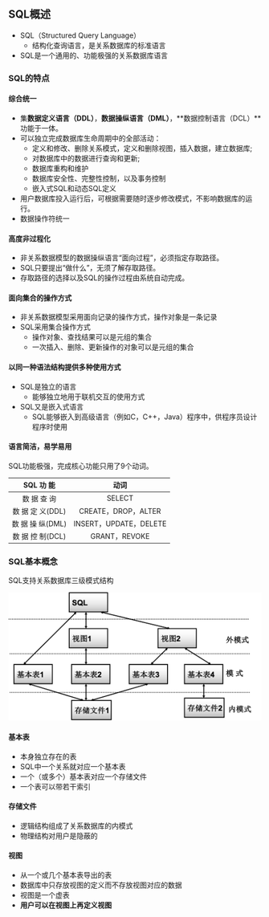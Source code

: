 ## SQL概述

+ SQL（Structured Query Language）
  + 结构化查询语言，是关系数据库的标准语言
+ SQL是一个通用的、功能极强的关系数据库语言

### SQL的特点

#### 综合统一

+ 集**数据定义语言（DDL）**，**数据操纵语言（DML）**，**数据控制语言（DCL）**功能于一体。
+ 可以独立完成数据库生命周期中的全部活动：
  + 定义和修改、删除关系模式，定义和删除视图，插入数据，建立数据库;
  + 对数据库中的数据进行查询和更新;
  + 数据库重构和维护
  + 数据库安全性、完整性控制，以及事务控制
  + 嵌入式SQL和动态SQL定义
+ 用户数据库投入运行后，可根据需要随时逐步修改模式，不影响数据库的运行。
+ 数据操作符统一

#### 高度非过程化

+ 非关系数据模型的数据操纵语言“面向过程”，必须指定存取路径。
+ SQL只要提出“做什么”，无须了解存取路径。
+ 存取路径的选择以及SQL的操作过程由系统自动完成。

#### 面向集合的操作方式

+ 非关系数据模型采用面向记录的操作方式，操作对象是一条记录
+ SQL采用集合操作方式
  + 操作对象、查找结果可以是元组的集合
  + 一次插入、删除、更新操作的对象可以是元组的集合

#### 以同一种语法结构提供多种使用方式

+ SQL是独立的语言
  + 能够独立地用于联机交互的使用方式
+ SQL又是嵌入式语言
  + SQL能够嵌入到高级语言（例如C，C++，Java）程序中，供程序员设计程序时使用

#### 语言简洁，易学易用

SQL功能极强，完成核心功能只用了9个动词。

|   SQL 功   能    |          动词          |
| :--------------: | :--------------------: |
|   数 据 查 询    |         SELECT         |
| 数 据 定 义(DDL) |  CREATE，DROP，ALTER   |
| 数 据 操 纵(DML) | INSERT，UPDATE，DELETE |
| 数 据 控 制(DCL) |     GRANT，REVOKE      |

### SQL基本概念

SQL支持关系数据库三级模式结构

![image-20240330152507495](SQL%E6%A6%82%E8%BF%B0.assets/image-20240330152507495.png)

#### 基本表

+ 本身独立存在的表
+ SQL中一个关系就对应一个基本表
+ 一个（或多个）基本表对应一个存储文件
+ 一个表可以带若干索引

#### 存储文件

+ 逻辑结构组成了关系数据库的内模式
+ 物理结构对用户是隐蔽的

#### 视图

+ 从一个或几个基本表导出的表
+ 数据库中只存放视图的定义而不存放视图对应的数据
+ 视图是一个虚表
+ **用户可以在视图上再定义视图**